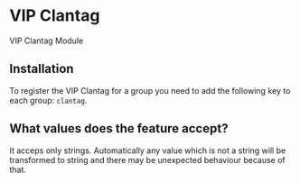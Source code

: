 # VIP Clantag

VIP Clantag Module

## Installation

To register the VIP Clantag for a group you need to add the following key to each group: `clantag`.

## What values does the feature accept?

It acceps only strings. Automatically any value which is not a string will be transformed to string and there may be unexpected behaviour because of that.
